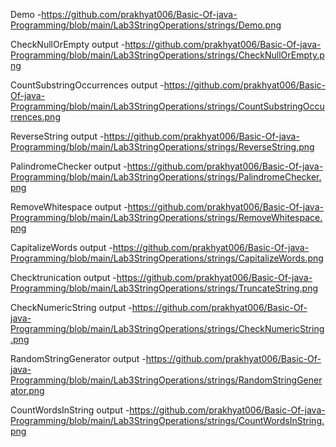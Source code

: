 Demo -https://github.com/prakhyat006/Basic-Of-java-Programming/blob/main/Lab3StringOperations/strings/Demo.png

CheckNullOrEmpty output -https://github.com/prakhyat006/Basic-Of-java-Programming/blob/main/Lab3StringOperations/strings/CheckNullOrEmpty.png

CountSubstringOccurrences output -https://github.com/prakhyat006/Basic-Of-java-Programming/blob/main/Lab3StringOperations/strings/CountSubstringOccurrences.png

ReverseString output -https://github.com/prakhyat006/Basic-Of-java-Programming/blob/main/Lab3StringOperations/strings/ReverseString.png

PalindromeChecker output -https://github.com/prakhyat006/Basic-Of-java-Programming/blob/main/Lab3StringOperations/strings/PalindromeChecker.png

RemoveWhitespace output -https://github.com/prakhyat006/Basic-Of-java-Programming/blob/main/Lab3StringOperations/strings/RemoveWhitespace.png

CapitalizeWords output -https://github.com/prakhyat006/Basic-Of-java-Programming/blob/main/Lab3StringOperations/strings/CapitalizeWords.png

Checktrunication output -https://github.com/prakhyat006/Basic-Of-java-Programming/blob/main/Lab3StringOperations/strings/TruncateString.png

CheckNumericString output -https://github.com/prakhyat006/Basic-Of-java-Programming/blob/main/Lab3StringOperations/strings/CheckNumericString.png

RandomStringGenerator output -https://github.com/prakhyat006/Basic-Of-java-Programming/blob/main/Lab3StringOperations/strings/RandomStringGenerator.png

CountWordsInString output -https://github.com/prakhyat006/Basic-Of-java-Programming/blob/main/Lab3StringOperations/strings/CountWordsInString.png
